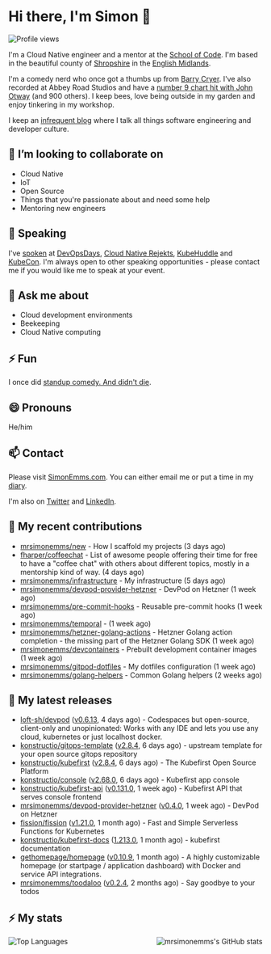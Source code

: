 # Hi there, I'm Simon 👋

![Profile views](https://komarev.com/ghpvc/?username=MrSimonEmms)

I'm a Cloud Native engineer and a mentor at the [School of Code](https://www.schoolofcode.co.uk).
I'm based in the beautiful county of [Shropshire](https://en.wikipedia.org/wiki/Shropshire)
in the [English Midlands](https://en.wikipedia.org/wiki/Midlands).

I'm a comedy nerd who once got a thumbs up from [Barry Cryer](https://en.wikipedia.org/wiki/Barry_Cryer).
I've also recorded at Abbey Road Studios and have a [number 9 chart hit with John
Otway](https://www.youtube.com/watch?v=3BwOyVIlupg&ab_channel=JohnOtway) (and 900
others). I keep bees, love being outside in my garden and enjoy tinkering in my
workshop.

I keep an [infrequent blog](https://www.simonemms.com/blog) where I talk all
things software engineering and developer culture.

## 👯 I’m looking to collaborate on

- Cloud Native
- IoT
- Open Source
- Things that you're passionate about and need some help
- Mentoring new engineers

## 🎤 Speaking

I've [spoken](https://www.simonemms.com/speaking) at [DevOpsDays](https://devopsdays.org/),
[Cloud Native Rejekts](https://cloud-native.rejekts.io/), [KubeHuddle](https://kubehuddle.com)
and [KubeCon](https://www.cncf.io/kubecon-cloudnativecon-events/). I'm always
open to other speaking opportunities - please contact me if you would like me to
speak at your event.

## 💬 Ask me about

- Cloud development environments
- Beekeeping
- Cloud Native computing

## ⚡ Fun

I once did [standup comedy. And didn't die](https://www.youtube.com/watch?v=iy1EvJXH2ks&ab_channel=SimonEmms).

## 😄 Pronouns

He/him

## 📫 Contact

Please visit [SimonEmms.com](https://www.simonemms.com). You can either email me
or put a time in my [diary](https://diary.simonemms.com).

I'm also on [Twitter](https://twitter/theshroppiebeek) and [LinkedIn](https://www.linkedin.com/in/simonemms).

## 👷 My recent contributions
- [mrsimonemms/new](https://github.com/mrsimonemms/new) - How I scaffold my projects
  (3 days ago)
- [fharper/coffeechat](https://github.com/fharper/coffeechat) - List of awesome people offering their time for free to have a &#34;coffee chat&#34; with others about different topics, mostly in a mentorship kind of way.
  (4 days ago)
- [mrsimonemms/infrastructure](https://github.com/mrsimonemms/infrastructure) - My infrastructure
  (5 days ago)
- [mrsimonemms/devpod-provider-hetzner](https://github.com/mrsimonemms/devpod-provider-hetzner) - DevPod on Hetzner
  (1 week ago)
- [mrsimonemms/pre-commit-hooks](https://github.com/mrsimonemms/pre-commit-hooks) - Reusable pre-commit hooks
  (1 week ago)
- [mrsimonemms/temporal](https://github.com/mrsimonemms/temporal) - 
  (1 week ago)
- [mrsimonemms/hetzner-golang-actions](https://github.com/mrsimonemms/hetzner-golang-actions) - Hetzner Golang action completion - the missing part of the Hetzner Golang SDK
  (1 week ago)
- [mrsimonemms/devcontainers](https://github.com/mrsimonemms/devcontainers) - Prebuilt development container images
  (1 week ago)
- [mrsimonemms/gitpod-dotfiles](https://github.com/mrsimonemms/gitpod-dotfiles) - My dotfiles configuration
  (1 week ago)
- [mrsimonemms/golang-helpers](https://github.com/mrsimonemms/golang-helpers) - Common Golang helpers
  (2 weeks ago)

## 🔭 My latest releases
- [loft-sh/devpod](https://github.com/loft-sh/devpod) ([v0.6.13](https://github.com/loft-sh/devpod/releases/tag/v0.6.13),
  4 days ago) - Codespaces but open-source, client-only and unopinionated: Works with any IDE and lets you use any cloud, kubernetes or just localhost docker.
- [konstructio/gitops-template](https://github.com/konstructio/gitops-template) ([v2.8.4](https://github.com/konstructio/gitops-template/releases/tag/v2.8.4),
  6 days ago) - upstream template for your open source gitops repository
- [konstructio/kubefirst](https://github.com/konstructio/kubefirst) ([v2.8.4](https://github.com/konstructio/kubefirst/releases/tag/v2.8.4),
  6 days ago) - The Kubefirst Open Source Platform
- [konstructio/console](https://github.com/konstructio/console) ([v2.68.0](https://github.com/konstructio/console/releases/tag/v2.68.0),
  6 days ago) - Kubefirst app console
- [konstructio/kubefirst-api](https://github.com/konstructio/kubefirst-api) ([v0.131.0](https://github.com/konstructio/kubefirst-api/releases/tag/v0.131.0),
  1 week ago) - Kubefirst API that serves console frontend
- [mrsimonemms/devpod-provider-hetzner](https://github.com/mrsimonemms/devpod-provider-hetzner) ([v0.4.0](https://github.com/mrsimonemms/devpod-provider-hetzner/releases/tag/v0.4.0),
  1 week ago) - DevPod on Hetzner
- [fission/fission](https://github.com/fission/fission) ([v1.21.0](https://github.com/fission/fission/releases/tag/v1.21.0),
  1 month ago) - Fast and Simple Serverless Functions for Kubernetes
- [konstructio/kubefirst-docs](https://github.com/konstructio/kubefirst-docs) ([1.213.0](https://github.com/konstructio/kubefirst-docs/releases/tag/1.213.0),
  1 month ago) - kubefirst documentation
- [gethomepage/homepage](https://github.com/gethomepage/homepage) ([v0.10.9](https://github.com/gethomepage/homepage/releases/tag/v0.10.9),
  1 month ago) - A highly customizable homepage (or startpage / application dashboard) with Docker and service API integrations.
- [mrsimonemms/toodaloo](https://github.com/mrsimonemms/toodaloo) ([v0.2.4](https://github.com/mrsimonemms/toodaloo/releases/tag/v0.2.4),
  2 months ago) - Say goodbye to your todos

## ⚡ My stats

<img
  align="right"
  alt="mrsimonemms's GitHub stats"
  src="https://github-readme-stats.vercel.app/api?username=mrsimonemms&count_private=1&show_icons=true&"
  />

![Top Languages](https://github-readme-stats.vercel.app/api/top-langs/?username=mrsimonemms)

